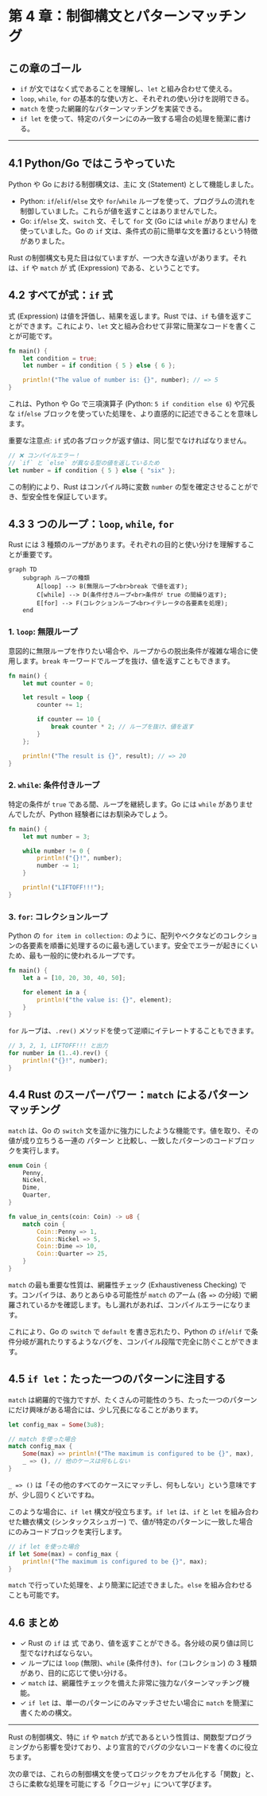 # 第 4 章：制御構文とパターンマッチング

## この章のゴール
- `if` が文ではなく式であることを理解し、`let` と組み合わせて使える。
- `loop`, `while`, `for` の基本的な使い方と、それぞれの使い分けを説明できる。
- `match` を使った網羅的なパターンマッチングを実装できる。
- `if let` を使って、特定のパターンにのみ一致する場合の処理を簡潔に書ける。

---

## 4.1 Python/Go ではこうやっていた

Python や Go における制御構文は、主に 文 (Statement) として機能しました。

- Python: `if`/`elif`/`else` 文や `for`/`while` ループを使って、プログラムの流れを制御していました。これらが値を返すことはありませんでした。
- Go: `if`/`else` 文、`switch` 文、そして `for` 文 (Go には `while` がありません) を使っていました。Go の `if` 文は、条件式の前に簡単な文を置けるという特徴がありました。

Rust の制御構文も見た目は似ていますが、一つ大きな違いがあります。それは、`if` や `match` が 式 (Expression) である、ということです。

## 4.2 すべてが式：`if` 式

式 (Expression) は値を評価し、結果を返します。Rust では、`if` も値を返すことができます。これにより、`let` 文と組み合わせて非常に簡潔なコードを書くことが可能です。

```rust
fn main() {
    let condition = true;
    let number = if condition { 5 } else { 6 };

    println!("The value of number is: {}", number); // => 5
}
```

これは、Python や Go で三項演算子 (Python: `5 if condition else 6`) や冗長な `if`/`else` ブロックを使っていた処理を、より直感的に記述できることを意味します。

重要な注意点: `if` 式の各ブロックが返す値は、同じ型でなければなりません。

```rust
// ❌ コンパイルエラー！
// `if` と `else` が異なる型の値を返しているため
let number = if condition { 5 } else { "six" };
```

この制約により、Rust はコンパイル時に変数 `number` の型を確定させることができ、型安全性を保証しています。

## 4.3 3 つのループ：`loop`, `while`, `for`

Rust には 3 種類のループがあります。それぞれの目的と使い分けを理解することが重要です。

```mermaid
graph TD
    subgraph ループの種類
        A[loop] --> B(無限ループ<br>break で値を返す);
        C[while] --> D(条件付きループ<br>条件が true の間繰り返す);
        E[for] --> F(コレクションループ<br>イテレータの各要素を処理);
    end
```

### 1. `loop`: 無限ループ
意図的に無限ループを作りたい場合や、ループからの脱出条件が複雑な場合に使用します。`break` キーワードでループを抜け、値を返すこともできます。

```rust
fn main() {
    let mut counter = 0;

    let result = loop {
        counter += 1;

        if counter == 10 {
            break counter * 2; // ループを抜け、値を返す
        }
    };

    println!("The result is {}", result); // => 20
}
```

### 2. `while`: 条件付きループ
特定の条件が `true` である間、ループを継続します。Go には `while` がありませんでしたが、Python 経験者にはお馴染みでしょう。

```rust
fn main() {
    let mut number = 3;

    while number != 0 {
        println!("{}!", number);
        number -= 1;
    }

    println!("LIFTOFF!!!");
}
```

### 3. `for`: コレクションループ
Python の `for item in collection:` のように、配列やベクタなどのコレクションの各要素を順番に処理するのに最も適しています。安全でエラーが起きにくいため、最も一般的に使われるループです。

```rust
fn main() {
    let a = [10, 20, 30, 40, 50];

    for element in a {
        println!("the value is: {}", element);
    }
}
```

`for` ループは、`.rev()` メソッドを使って逆順にイテレートすることもできます。

```rust
// 3, 2, 1, LIFTOFF!!! と出力
for number in (1..4).rev() {
    println!("{}!", number);
}
```

## 4.4 Rust のスーパーパワー：`match` によるパターンマッチング

`match` は、Go の `switch` 文を遥かに強力にしたような機能です。値を取り、その値が成り立ちうる一連の パターン と比較し、一致したパターンのコードブロックを実行します。

```rust
enum Coin {
    Penny,
    Nickel,
    Dime,
    Quarter,
}

fn value_in_cents(coin: Coin) -> u8 {
    match coin {
        Coin::Penny => 1,
        Coin::Nickel => 5,
        Coin::Dime => 10,
        Coin::Quarter => 25,
    }
}
```

`match` の最も重要な性質は、網羅性チェック (Exhaustiveness Checking) です。コンパイラは、ありとあらゆる可能性が `match` のアーム (各 `=>` の分岐) で網羅されているかを確認します。もし漏れがあれば、コンパイルエラーになります。

これにより、Go の `switch` で `default` を書き忘れたり、Python の `if`/`elif` で条件分岐が漏れたりするようなバグを、コンパイル段階で完全に防ぐことができます。

## 4.5 `if let`：たった一つのパターンに注目する

`match` は網羅的で強力ですが、たくさんの可能性のうち、たった一つのパターンにだけ興味がある場合には、少し冗長になることがあります。

```rust
let config_max = Some(3u8);

// match を使った場合
match config_max {
    Some(max) => println!("The maximum is configured to be {}", max),
    _ => (), // 他のケースは何もしない
}
```
`_ => ()` は「その他のすべてのケースにマッチし、何もしない」という意味ですが、少し回りくどいですね。

このような場合に、`if let` 構文が役立ちます。`if let` は、`if` と `let` を組み合わせた糖衣構文 (シンタックスシュガー) で、値が特定のパターンに一致した場合にのみコードブロックを実行します。

```rust
// if let を使った場合
if let Some(max) = config_max {
    println!("The maximum is configured to be {}", max);
}
```

`match` で行っていた処理を、より簡潔に記述できました。`else` を組み合わせることも可能です。

## 4.6 まとめ

- ✓ Rust の `if` は 式 であり、値を返すことができる。各分岐の戻り値は同じ型でなければならない。
- ✓ ループには `loop` (無限)、`while` (条件付き)、`for` (コレクション) の 3 種類があり、目的に応じて使い分ける。
- ✓ `match` は、網羅性チェックを備えた非常に強力なパターンマッチング機能。
- ✓ `if let` は、単一のパターンにのみマッチさせたい場合に `match` を簡潔に書くための構文。

---

Rust の制御構文、特に `if` や `match` が式であるという性質は、関数型プログラミングから影響を受けており、より宣言的でバグの少ないコードを書くのに役立ちます。

次の章では、これらの制御構文を使ってロジックをカプセル化する「関数」と、さらに柔軟な処理を可能にする「クロージャ」について学びます。
